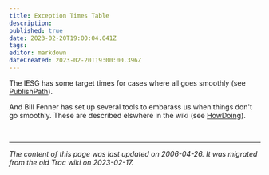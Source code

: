 ```yaml
---
title: Exception Times Table
description: 
published: true
date: 2023-02-20T19:00:04.041Z
tags: 
editor: markdown
dateCreated: 2023-02-20T19:00:00.396Z
---
```


 The IESG has some target times for cases where all goes smoothly (see [PublishPath](/group/iesg/publishpath)).

And Bill Fenner has set up several tools to embarass us when things don't go smoothly. These are described elswhere in the wiki (see [HowDoing](/group/iesg/HowDoing)).

&nbsp;
&nbsp;
&nbsp;

---

*The content of this page was last updated on 2006-04-26. It was migrated from the old Trac wiki on 2023-02-17.*